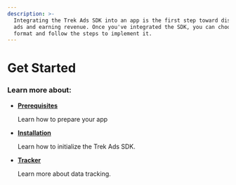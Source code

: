 ```yaml
---
description: >-
  Integrating the Trek Ads SDK into an app is the first step toward displaying
  ads and earning revenue. Once you've integrated the SDK, you can choose an ad
  format and follow the steps to implement it.
---
```


# Get Started

### Learn more about:

*   ****[**Prerequisites**](prerequisites.md)****

    Learn how to prepare your app
*   ****[**Installation**](installation.md)****

    Learn how to initialize the Trek Ads SDK.
*   ****[**Tracker**](tracker.md)****

    Learn more about data tracking.
